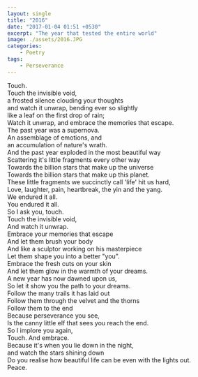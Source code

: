```yaml
---
layout: single
title: "2016"
date: "2017-01-04 01:51 +0530"
excerpt: "The year that tested the entire world"
image: ./assets/2016.JPG
categories:
    - Poetry
tags:
    - Perseverance
---
```


Touch.  
Touch the invisible void,  
a frosted silence clouding your thoughts  
and watch it unwrap, bending ever so slightly  
like a leaf on the first drop of rain;  
Watch it unwrap, and embrace the memories that escape.  
The past year was a supernova.  
An assemblage of emotions, and  
an accumulation of nature's wrath.  
And the past year exploded in the most beautiful way  
Scattering it's little fragments every other way  
Towards the billion stars that make up the universe  
Towards the billion stars that make up this planet.  
These little fragments we succinctly call 'life' hit us hard,  
Love, laughter, pain, heartbreak, the yin and the yang.  
We endured it all.  
You endured it all.  
So I ask you, touch.  
Touch the invisible void,  
And watch it unwrap.  
Embrace your memories that escape  
And let them brush your body  
And like a sculptor working on his masterpiece  
Let them shape you into a better "you".  
Embrace the fresh cuts on your skin  
And let them glow in the warmth of your dreams.  
A new year has now dawned upon us,  
So let it show you the path to your dreams.  
Follow the many trails it has laid out  
Follow them through the velvet and the thorns  
Follow them to the end  
Because perseverance you see,  
Is the canny little elf that sees you reach the end.  
So I implore you again,  
Touch. And embrace.  
Because it's when you lie down in the night,  
and watch the stars shining down  
Do you realise how beautiful life can be even with the lights out.  
Peace.
